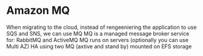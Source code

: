 
# Amazon MQ

When migrating to the cloud, instead of rengeeniering the application to use SQS and SNS, we can use MQ
MQ is a managed message broker service for: RabbitMQ and ActiveMQ
MQ runs on servers (optionally you can use Multi AZ)
HA using two MQ (axtive and stand by) mounted on EFS storage